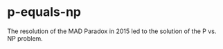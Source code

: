 # p-equals-np
The resolution of the MAD Paradox in 2015 led to the solution of the P vs. NP problem.
